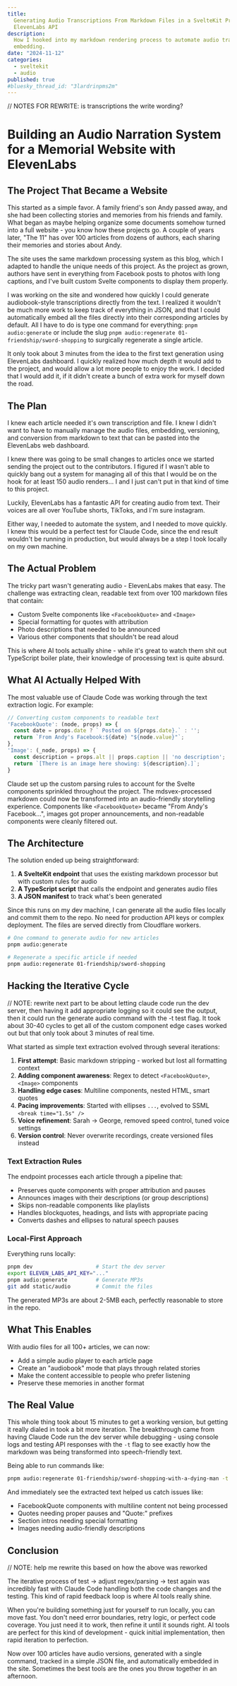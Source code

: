 ```yaml
---
title:
  Generating Audio Transcriptions From Markdown Files in a SvelteKit Project using the
  ElevenLabs API
description:
  How I hooked into my markdown rendering process to automate audio transcription and
  embedding.
date: "2024-11-12"
categories:
  - sveltekit
  - audio
published: true
#bluesky_thread_id: "3lardrinpms2m"
---
```


// NOTES FOR REWRITE: is transcriptions the write wording?

# Building an Audio Narration System for a Memorial Website with ElevenLabs

## The Project That Became a Website

This started as a simple favor. A family friend's son Andy passed away, and she had been
collecting stories and memories from his friends and family. What began as maybe helping
organize some documents somehow turned into a full website - you know how these projects
go. A couple of years later, "The 11" has over 100 articles from dozens of authors, each
sharing their memories and stories about Andy.

The site uses the same markdown processing system as this blog, which I adapted to handle
the unique needs of this project. As the project as grown, authors have sent in everything
from Facebook posts to photos with long captions, and I've built custom Svelte components
to display them properly.

I was working on the site and wondered how quickly I could generate audiobook-style
transcriptions directly from the text. I realized it wouldn't be much more work to keep
track of everything in JSON, and that I could automatically embed all the files directly
into their corresponding articles by default. All I have to do is type one command for
everything: `pnpm audio:generate` or include the slug
`pnpm audio:regenerate 01-friendship/sword-shopping` to surgically regenerate a single
article.

It only took about 3 minutes from the idea to the first text generation using ElevenLabs
dashboard. I quickly realized how much depth it would add to the project, and would allow
a lot more people to enjoy the work. I decided that I would add it, if it didn't create a
bunch of extra work for myself down the road.

## The Plan

I knew each article needed it's own transcription and file. I knew I didn't want to have
to manually manage the audio files, embedding, versioning, and conversion from markdown to
text that can be pasted into the ElevenLabs web dashboard.

I knew there was going to be small changes to articles once we started sending the project
out to the contributors. I figured if I wasn't able to quickly bang out a system for
managing all of this that I would be on the hook for at least 150 audio renders... I and I
just can't put in that kind of time to this project.

Luckily, ElevenLabs has a fantastic API for creating audio from text. Their voices are all
over YouTube shorts, TikToks, and I'm sure instagram.

Either way, I needed to automate the system, and I needed to move quickly. I knew this
would be a perfect test for Claude Code, since the end result wouldn't be running in
production, but would always be a step I took locally on my own machine.

## The Actual Problem

The tricky part wasn't generating audio - ElevenLabs makes that easy. The challenge was
extracting clean, readable text from over 100 markdown files that contain:

- Custom Svelte components like `<FacebookQuote>` and `<Image>`
- Special formatting for quotes with attribution
- Photo descriptions that needed to be announced
- Various other components that shouldn't be read aloud

This is where AI tools actually shine - while it's great to watch them shit out TypeScript
boiler plate, their knowledge of processing text is quite absurd.

## What AI Actually Helped With

The most valuable use of Claude Code was working through the text extraction logic. For
example:

```typescript
// Converting custom components to readable text
'FacebookQuote': (node, props) => {
  const date = props.date ? ` Posted on ${props.date}.` : '';
  return `From Andy's Facebook:${date} "${node.value}"`;
},
'Image': (_node, props) => {
  const description = props.alt || props.caption || 'no description';
  return `[There is an image here showing: ${description}.]`;
}
```

Claude set up the custom parsing rules to account for the Svelte components sprinkled
throughout the project. The mdsvex-processed markdown could now be transformed into an
audio-friendly storytelling experience. Components like `<FacebookQuote>` became "From
Andy's Facebook...", images got proper announcements, and non-readable components were
cleanly filtered out.

## The Architecture

The solution ended up being straightforward:

1. **A SvelteKit endpoint** that uses the existing markdown processor but with custom
   rules for audio
2. **A TypeScript script** that calls the endpoint and generates audio files
3. **A JSON manifest** to track what's been generated

Since this runs on my dev machine, I can generate all the audio files locally and commit
them to the repo. No need for production API keys or complex deployment. The files are
served directly from Cloudflare workers.

```bash
# One command to generate audio for new articles
pnpm audio:generate

# Regenerate a specific article if needed
pnpm audio:regenerate 01-friendship/sword-shopping
```

## Hacking the Iterative Cycle

// NOTE: rewrite next part to be about letting claude code run the dev server, then having
it add appropriate logging so it could see the output, then it could run the generate
audio command with the -t test flag. It took about 30-40 cycles to get all of the custom
component edge cases worked out but that only took about 3 minutes of real time.

What started as simple text extraction evolved through several iterations:

1. **First attempt**: Basic markdown stripping - worked but lost all formatting context
2. **Adding component awareness**: Regex to detect `<FacebookQuote>`, `<Image>` components
3. **Handling edge cases**: Multiline components, nested HTML, smart quotes
4. **Pacing improvements**: Started with ellipses `...`, evolved to SSML
   `<break time="1.5s" />`
5. **Voice refinement**: Sarah → George, removed speed control, tuned voice settings
6. **Version control**: Never overwrite recordings, create versioned files instead

### Text Extraction Rules

The endpoint processes each article through a pipeline that:

- Preserves quote components with proper attribution and pauses
- Announces images with their descriptions (or group descriptions)
- Skips non-readable components like playlists
- Handles blockquotes, headings, and lists with appropriate pacing
- Converts dashes and ellipses to natural speech pauses

### Local-First Approach

Everything runs locally:

```bash
pnpm dev                    # Start the dev server
export ELEVEN_LABS_API_KEY="..."
pnpm audio:generate         # Generate MP3s
git add static/audio        # Commit the files
```

The generated MP3s are about 2-5MB each, perfectly reasonable to store in the repo.

## What This Enables

With audio files for all 100+ articles, we can now:

- Add a simple audio player to each article page
- Create an "audiobook" mode that plays through related stories
- Make the content accessible to people who prefer listening
- Preserve these memories in another format

## The Real Value

This whole thing took about 15 minutes to get a working version, but getting it really
dialed in took a bit more iteration. The breakthrough came from having Claude Code run the
dev server while debugging - using console logs and testing API responses with the `-t`
flag to see exactly how the markdown was being transformed into speech-friendly text.

Being able to run commands like:

```bash
pnpm audio:regenerate 01-friendship/sword-shopping-with-a-dying-man -t
```

And immediately see the extracted text helped us catch issues like:

- FacebookQuote components with multiline content not being processed
- Quotes needing proper pauses and "Quote:" prefixes
- Section intros needing special formatting
- Images needing audio-friendly descriptions

## Conclusion

// NOTE: help me rewrite this based on how the above was reworked

The iterative process of test → adjust regex/parsing → test again was incredibly fast with
Claude Code handling both the code changes and the testing. This kind of rapid feedback
loop is where AI tools really shine.

When you're building something just for yourself to run locally, you can move fast. You
don't need error boundaries, retry logic, or perfect code coverage. You just need it to
work, then refine it until it sounds right. AI tools are perfect for this kind of
development - quick initial implementation, then rapid iteration to perfection.

Now over 100 articles have audio versions, generated with a single command, tracked in a
simple JSON file, and automatically embedded in the site. Sometimes the best tools are the
ones you throw together in an afternoon.
